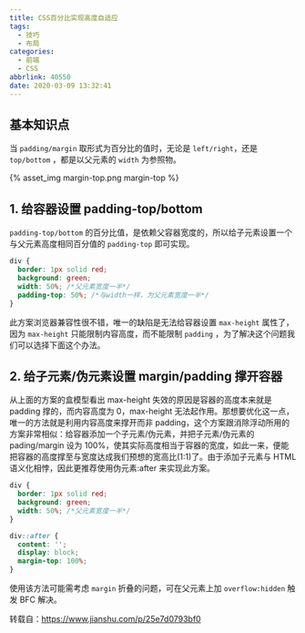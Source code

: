 ```yaml
---
title: CSS百分比实现高度自适应
tags:
  - 技巧
  - 布局
categories:
  - 前端
  - CSS
abbrlink: 40550
date: 2020-03-09 13:32:41
---
```


## 基本知识点

当 `padding/margin` 取形式为百分比的值时，无论是 `left/right`，还是 `top/bottom` ，都是以父元素的 `width` 为参照物。

<!-- more -->

{% asset_img margin-top.png margin-top %}

## 1. 给容器设置 padding-top/bottom

`padding-top/bottom` 的百分比值，是依赖父容器宽度的，所以给子元素设置一个与父元素高度相同百分值的 `padding-top` 即可实现。

```css
div {
  border: 1px solid red;
  background: green;
  width: 50%; /*父元素宽度一半*/
  padding-top: 50%; /*与width一样，为父元素宽度一半*/
}
```

此方案浏览器兼容性很不错，唯一的缺陷是无法给容器设置 `max-height` 属性了，因为 `max-height` 只能限制内容高度，而不能限制 `padding` ，为了解决这个问题我们可以选择下面这个办法。

## 2. 给子元素/伪元素设置 margin/padding 撑开容器

从上面的方案的盒模型看出 max-height 失效的原因是容器的高度本来就是 padding 撑的，而内容高度为 0，max-height 无法起作用。那想要优化这一点，唯一的方法就是利用内容高度来撑开而非 padding，这个方案跟消除浮动所用的方案非常相似：给容器添加一个子元素/伪元素，并把子元素/伪元素的 pading/margin 设为 100%，使其实际高度相当于容器的宽度，如此一来，便能把容器的高度撑至与宽度达成我们预想的宽高比(1:1)了。由于添加子元素与 HTML 语义化相悖，因此更推荐使用伪元素:after 来实现此方案。

```css
div {
  border: 1px solid red;
  background: green;
  width: 50%; /*父元素宽度一半*/
}

div::after {
  content: '';
  display: block;
  margin-top: 100%;
}
```

使用该方法可能需考虑 `margin` 折叠的问题，可在父元素上加 `overflow:hidden` 触发 BFC 解决。

转载自：https://www.jianshu.com/p/25e7d0793bf0
